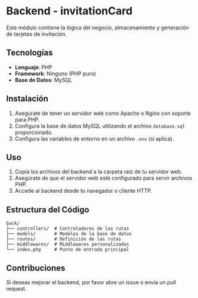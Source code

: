 # Backend - invitationCard

Este módulo contiene la lógica del negocio, almacenamiento y generación de tarjetas de invitación.

## Tecnologías

- **Lenguaje**: PHP
- **Framework**: Ninguno (PHP puro)
- **Base de Datos**: MySQL

## Instalación

1. Asegúrate de tener un servidor web como Apache o Nginx con soporte para PHP.
2. Configura la base de datos MySQL utilizando el archivo `database.sql` proporcionado.
3. Configura las variables de entorno en un archivo `.env` (si aplica).

## Uso

1. Copia los archivos del backend a la carpeta raíz de tu servidor web.
2. Asegúrate de que el servidor web esté configurado para servir archivos PHP.
3. Accede al backend desde tu navegador o cliente HTTP.

## Estructura del Código

```
back/
├── controllers/  # Controladores de las rutas
├── models/       # Modelos de la base de datos
├── routes/       # Definición de las rutas
├── middlewares/  # Middlewares personalizados
└── index.php     # Punto de entrada principal
```

## Contribuciones

Si deseas mejorar el backend, por favor abre un issue o envía un pull request.
